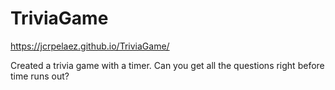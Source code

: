 # TriviaGame

https://jcrpelaez.github.io/TriviaGame/

Created a trivia game with a timer. Can you get all the questions right before time runs out?
